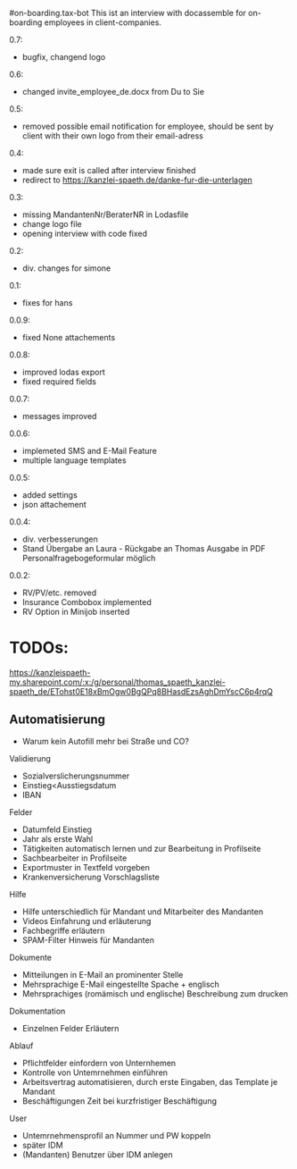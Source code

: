 #on-boarding.tax-bot
This ist an interview with docassemble for on-boarding employees in client-companies. 

0.7:
- bugfix, changend logo

0.6:
- changed invite_employee_de.docx from Du to Sie

0.5:
- removed possible email notification for employee, should be sent by client with their own logo from their email-adress

0.4:
- made sure exit is called after interview finished
- redirect to https://kanzlei-spaeth.de/danke-fur-die-unterlagen

0.3:
- missing MandantenNr/BeraterNR in Lodasfile
- change logo file
- opening interview with code fixed

0.2:
- div. changes for simone

0.1:
- fixes for hans

0.0.9:
- fixed None attachements

0.0.8:
- improved lodas export
- fixed required fields

0.0.7:
- messages improved

0.0.6:
- implemeted SMS and E-Mail Feature
- multiple language templates

0.0.5:
- added settings
- json attachement

0.0.4:
- div. verbesserungen
- Stand Übergabe an Laura - Rückgabe an Thomas Ausgabe in PDF Personalfragebogeformular möglich

0.0.2: 
- RV/PV/etc. removed
- Insurance Combobox implemented
- RV Option in Minijob inserted

# TODOs:

https://kanzleispaeth-my.sharepoint.com/:x:/g/personal/thomas_spaeth_kanzlei-spaeth_de/ETohst0E18xBmOgw0BgQPq8BHasdEzsAghDmYscC6p4rqQ

## Automatisierung
- Warum kein Autofill mehr bei Straße und CO?

Validierung
- Sozialverslicherungsnummer
- Einstieg<Ausstiegsdatum
- IBAN

Felder
- Datumfeld Einstieg
- Jahr als erste Wahl
- Tätigkeiten automatisch lernen und zur Bearbeitung in Profilseite
- Sachbearbeiter in Profilseite
- Exportmuster in Textfeld vorgeben
- Krankenversicherung Vorschlagsliste

Hilfe
- Hilfe unterschiedlich für Mandant und Mitarbeiter des Mandanten
- Videos Einfahrung und erläuterung
- Fachbegriffe erläutern
- SPAM-Filter Hinweis für Mandanten

Dokumente
- Mitteilungen in E-Mail an prominenter Stelle
- Mehrsprachige E-Mail eingestellte Spache + englisch
- Mehrsprachiges (romämisch und englische) Beschreibung zum drucken

Dokumentation
  - Einzelnen Felder Erläutern

Ablauf
  - Pflichtfelder einfordern von Unternhemen
  - Kontrolle von Untemrnehmen einführen
  - Arbeitsvertrag automatisieren, durch erste Eingaben, das Template je Mandant
  - Beschäftigungen Zeit bei kurzfristiger Beschäftigung

User
  - Untemrnehmensprofil an Nummer und PW koppeln
  - später IDM 
  - (Mandanten) Benutzer über IDM anlegen


